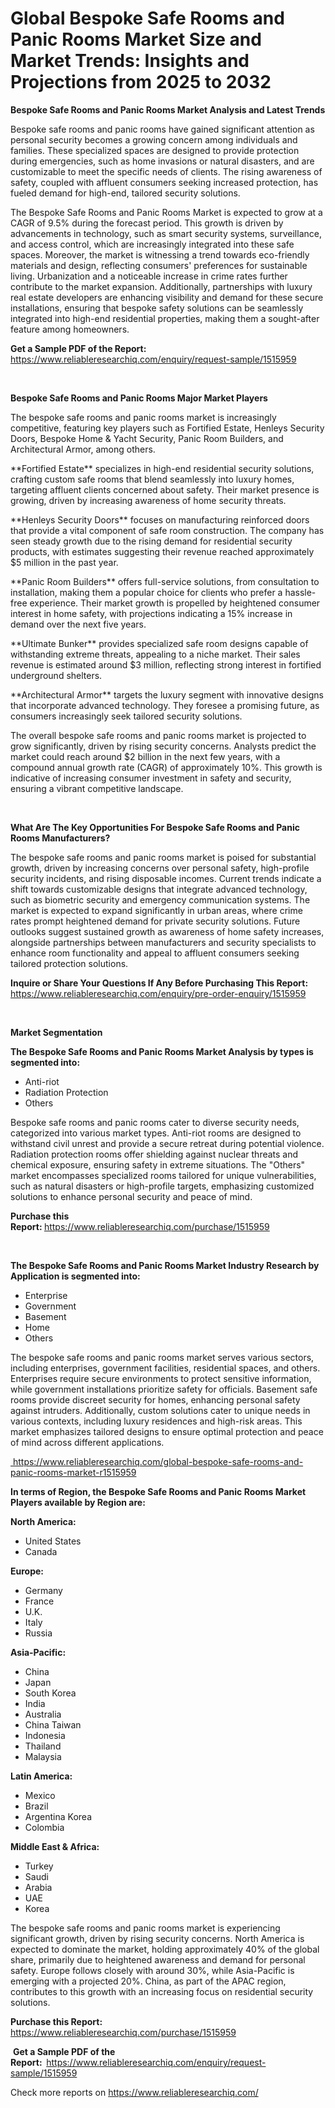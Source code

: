 <p><h1>Global Bespoke Safe Rooms and Panic Rooms Market Size and Market Trends: Insights and Projections from 2025 to 2032</h1></p><p><strong>Bespoke Safe Rooms and Panic Rooms Market Analysis and Latest Trends</strong></p>
<p><p>Bespoke safe rooms and panic rooms have gained significant attention as personal security becomes a growing concern among individuals and families. These specialized spaces are designed to provide protection during emergencies, such as home invasions or natural disasters, and are customizable to meet the specific needs of clients. The rising awareness of safety, coupled with affluent consumers seeking increased protection, has fueled demand for high-end, tailored security solutions.</p><p>The Bespoke Safe Rooms and Panic Rooms Market is expected to grow at a CAGR of 9.5% during the forecast period. This growth is driven by advancements in technology, such as smart security systems, surveillance, and access control, which are increasingly integrated into these safe spaces. Moreover, the market is witnessing a trend towards eco-friendly materials and design, reflecting consumers' preferences for sustainable living. Urbanization and a noticeable increase in crime rates further contribute to the market expansion. Additionally, partnerships with luxury real estate developers are enhancing visibility and demand for these secure installations, ensuring that bespoke safety solutions can be seamlessly integrated into high-end residential properties, making them a sought-after feature among homeowners.</p></p>
<p><strong>Get a Sample PDF of the Report:&nbsp;</strong> <a href="https://www.reliableresearchiq.com/enquiry/request-sample/1515959?utm_campaign=1842&utm_medium=2&utm_source=Github&utm_content=ia&utm_term=18012025&utm_id=bespoke-safe-rooms-and-panic-rooms">https://www.reliableresearchiq.com/enquiry/request-sample/1515959</a></p>
<p>&nbsp;</p>
<p><strong>Bespoke Safe Rooms and Panic Rooms Major Market Players</strong></p>
<p><p>The bespoke safe rooms and panic rooms market is increasingly competitive, featuring key players such as Fortified Estate, Henleys Security Doors, Bespoke Home & Yacht Security, Panic Room Builders, and Architectural Armor, among others. </p><p>**Fortified Estate** specializes in high-end residential security solutions, crafting custom safe rooms that blend seamlessly into luxury homes, targeting affluent clients concerned about safety. Their market presence is growing, driven by increasing awareness of home security threats.</p><p>**Henleys Security Doors** focuses on manufacturing reinforced doors that provide a vital component of safe room construction. The company has seen steady growth due to the rising demand for residential security products, with estimates suggesting their revenue reached approximately $5 million in the past year.</p><p>**Panic Room Builders** offers full-service solutions, from consultation to installation, making them a popular choice for clients who prefer a hassle-free experience. Their market growth is propelled by heightened consumer interest in home safety, with projections indicating a 15% increase in demand over the next five years.</p><p>**Ultimate Bunker** provides specialized safe room designs capable of withstanding extreme threats, appealing to a niche market. Their sales revenue is estimated around $3 million, reflecting strong interest in fortified underground shelters.</p><p>**Architectural Armor** targets the luxury segment with innovative designs that incorporate advanced technology. They foresee a promising future, as consumers increasingly seek tailored security solutions.</p><p>The overall bespoke safe rooms and panic rooms market is projected to grow significantly, driven by rising security concerns. Analysts predict the market could reach around $2 billion in the next few years, with a compound annual growth rate (CAGR) of approximately 10%. This growth is indicative of increasing consumer investment in safety and security, ensuring a vibrant competitive landscape.</p></p>
<p>&nbsp;</p>
<p><strong>What Are The Key Opportunities For Bespoke Safe Rooms and Panic Rooms Manufacturers?</strong></p>
<p><p>The bespoke safe rooms and panic rooms market is poised for substantial growth, driven by increasing concerns over personal safety, high-profile security incidents, and rising disposable incomes. Current trends indicate a shift towards customizable designs that integrate advanced technology, such as biometric security and emergency communication systems. The market is expected to expand significantly in urban areas, where crime rates prompt heightened demand for private security solutions. Future outlooks suggest sustained growth as awareness of home safety increases, alongside partnerships between manufacturers and security specialists to enhance room functionality and appeal to affluent consumers seeking tailored protection solutions.</p></p>
<p><strong>Inquire or Share Your Questions If Any Before Purchasing This Report:</strong> <a href="https://www.reliableresearchiq.com/enquiry/pre-order-enquiry/1515959?utm_campaign=1842&utm_medium=2&utm_source=Github&utm_content=ia&utm_term=18012025&utm_id=bespoke-safe-rooms-and-panic-rooms">https://www.reliableresearchiq.com/enquiry/pre-order-enquiry/1515959</a></p>
<p>&nbsp;</p>
<p><strong>Market Segmentation</strong></p>
<p><strong>The Bespoke Safe Rooms and Panic Rooms Market Analysis by types is segmented into:</strong></p>
<p><ul><li>Anti-riot</li><li>Radiation Protection</li><li>Others</li></ul></p>
<p><p>Bespoke safe rooms and panic rooms cater to diverse security needs, categorized into various market types. Anti-riot rooms are designed to withstand civil unrest and provide a secure retreat during potential violence. Radiation protection rooms offer shielding against nuclear threats and chemical exposure, ensuring safety in extreme situations. The "Others" market encompasses specialized rooms tailored for unique vulnerabilities, such as natural disasters or high-profile targets, emphasizing customized solutions to enhance personal security and peace of mind.</p></p>
<p><strong>Purchase this Report:&nbsp;</strong><a href="https://www.reliableresearchiq.com/purchase/1515959?utm_campaign=1842&utm_medium=2&utm_source=Github&utm_content=ia&utm_term=18012025&utm_id=bespoke-safe-rooms-and-panic-rooms">https://www.reliableresearchiq.com/purchase/1515959</a></p>
<p>&nbsp;</p>
<p><strong>The Bespoke Safe Rooms and Panic Rooms Market Industry Research by Application is segmented into:</strong></p>
<p><ul><li>Enterprise</li><li>Government</li><li>Basement</li><li>Home</li><li>Others</li></ul></p>
<p><p>The bespoke safe rooms and panic rooms market serves various sectors, including enterprises, government facilities, residential spaces, and others. Enterprises require secure environments to protect sensitive information, while government installations prioritize safety for officials. Basement safe rooms provide discreet security for homes, enhancing personal safety against intruders. Additionally, custom solutions cater to unique needs in various contexts, including luxury residences and high-risk areas. This market emphasizes tailored designs to ensure optimal protection and peace of mind across different applications.</p></p>
<p><a href="https://www.reliableresearchiq.com/global-bespoke-safe-rooms-and-panic-rooms-market-r1515959?utm_campaign=1842&utm_medium=2&utm_source=Github&utm_content=ia&utm_term=18012025&utm_id=bespoke-safe-rooms-and-panic-rooms">&nbsp;https://www.reliableresearchiq.com/global-bespoke-safe-rooms-and-panic-rooms-market-r1515959</a></p>
<p><strong>In terms of Region, the Bespoke Safe Rooms and Panic Rooms Market Players available by Region are:</strong></p>
<p>
    <p> <strong> North America: </strong>
        <ul>
            <li>United States</li>
            <li>Canada</li>
        </ul>
        </p> 
    <p> <strong> Europe: </strong>
        <ul>
            <li>Germany</li>
            <li>France</li>
            <li>U.K.</li>
            <li>Italy</li>
            <li>Russia</li>
        </ul>
        </p> 
    <p> <strong> Asia-Pacific: </strong>
        <ul>
            <li>China</li>
            <li>Japan</li>
            <li>South Korea</li>
            <li>India</li>
            <li>Australia</li>
            <li>China Taiwan</li>
            <li>Indonesia</li>
            <li>Thailand</li>
            <li>Malaysia</li>
        </ul>
        </p> 
    <p> <strong> Latin America: </strong>
        <ul>
            <li>Mexico</li>
            <li>Brazil</li>
            <li>Argentina Korea</li>
            <li>Colombia</li>
        </ul>
        </p> 
    <p> <strong> Middle East & Africa: </strong>
        <ul>
            <li>Turkey</li>
            <li>Saudi</li>
            <li>Arabia</li>
            <li>UAE</li>
            <li>Korea</li>
        </ul>
    </p>
    </p>
<p><p>The bespoke safe rooms and panic rooms market is experiencing significant growth, driven by rising security concerns. North America is expected to dominate the market, holding approximately 40% of the global share, primarily due to heightened awareness and demand for personal safety. Europe follows closely with around 30%, while Asia-Pacific is emerging with a projected 20%. China, as part of the APAC region, contributes to this growth with an increasing focus on residential security solutions.</p></p>
<p><strong>Purchase this Report: </strong><a href="https://www.reliableresearchiq.com/purchase/1515959?utm_campaign=1842&utm_medium=2&utm_source=Github&utm_content=ia&utm_term=18012025&utm_id=bespoke-safe-rooms-and-panic-rooms">https://www.reliableresearchiq.com/purchase/1515959</a></p>
<p>&nbsp;<strong>Get a Sample PDF of the Report:&nbsp;&nbsp;</strong><a href="https://www.reliableresearchiq.com/enquiry/request-sample/1515959?utm_campaign=1842&utm_medium=2&utm_source=Github&utm_content=ia&utm_term=18012025&utm_id=bespoke-safe-rooms-and-panic-rooms">https://www.reliableresearchiq.com/enquiry/request-sample/1515959</a></p>
<p><strong></strong></p>
<p>Check more reports on <a href="https://www.reliableresearchiq.com/?utm_campaign=1842&utm_medium=2&utm_source=Github&utm_content=ia&utm_term=18012025&utm_id=bespoke-safe-rooms-and-panic-rooms">https://www.reliableresearchiq.com/</a></p>